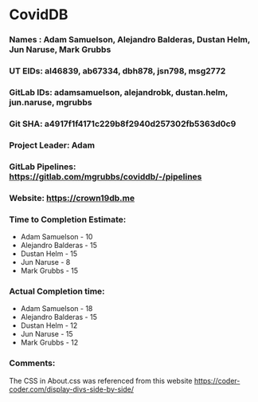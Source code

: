 # CovidDB

### Names : Adam Samuelson, Alejandro Balderas, Dustan Helm, Jun Naruse, Mark Grubbs

### UT EIDs: al46839, ab67334, dbh878, jsn798, msg2772

### GitLab IDs: adamsamuelson, alejandrobk, dustan.helm, jun.naruse, mgrubbs

### Git SHA: a4917f1f4171c229b8f2940d257302fb5363d0c9

### Project Leader: Adam

### GitLab Pipelines: https://gitlab.com/mgrubbs/coviddb/-/pipelines

### Website: https://crown19db.me

### Time to Completion Estimate:
* Adam Samuelson - 10
* Alejandro Balderas - 15
* Dustan Helm - 15
* Jun Naruse - 8
* Mark Grubbs - 15

### Actual Completion time: 
* Adam Samuelson - 18
* Alejandro Balderas - 15
* Dustan Helm - 12
* Jun Naruse - 15
* Mark Grubbs - 12

### Comments:
The CSS in About.css was referenced from this website https://coder-coder.com/display-divs-side-by-side/